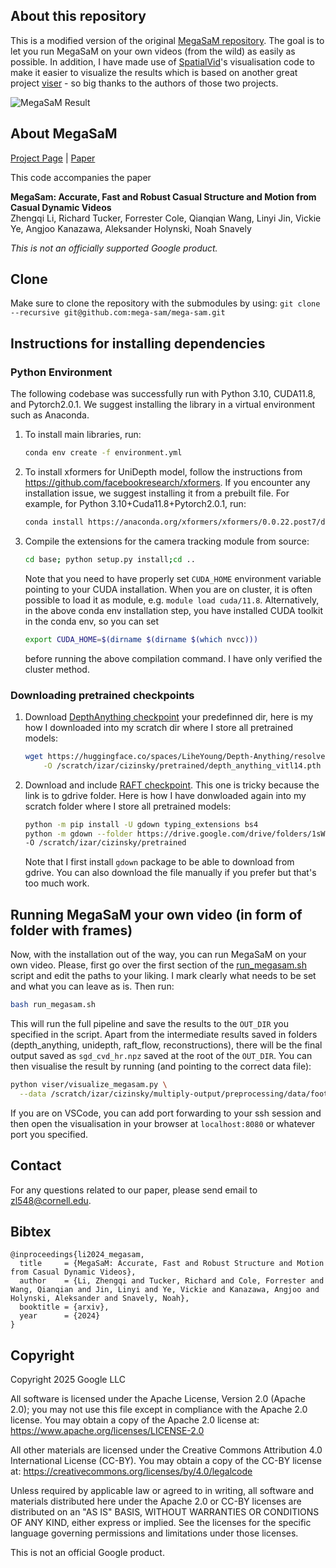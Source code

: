## About this repository

This is a modified version of the original [MegaSaM repository](https://github.com/mega-sam/mega-sam). The goal is to let you run MegaSaM on your own videos (from the wild) as easily as possible. In addition, I have made use of [SpatialVid](https://github.com/NJU-3DV/SpatialVID)'s visualisation code to make it easier to visualize the results which is based on another great project [viser](https://viser.studio/main/) - so big thanks to the authors of those two projects. 

![MegaSaM Result](assets/demo2.gif)

## About MegaSaM

<!-- # 🚧 This repository is still not done and being uploaded, please stand by. 🚧  -->

[Project Page](https://mega-sam.github.io/index.html) | [Paper](https://arxiv.org/abs/2412.04463)

This code accompanies the paper

**MegaSam: Accurate, Fast and Robust Casual Structure and Motion from Casual
Dynamic Videos** \
Zhengqi Li, Richard Tucker, Forrester Cole, Qianqian Wang, Linyi Jin, Vickie Ye,
Angjoo Kanazawa, Aleksander Holynski, Noah Snavely

*This is not an officially supported Google product.*

## Clone

Make sure to clone the repository with the submodules by using:
`git clone --recursive git@github.com:mega-sam/mega-sam.git`

## Instructions for installing dependencies

### Python Environment

The following codebase was successfully run with Python 3.10, CUDA11.8, and
Pytorch2.0.1. We suggest installing the library in a virtual environment such as
Anaconda.

1.  To install main libraries, run:

    ```bash
    conda env create -f environment.yml
    ```

2.  To install xformers for UniDepth model, follow the instructions from
    https://github.com/facebookresearch/xformers. If you encounter any
    installation issue, we suggest installing it from a prebuilt file. For
    example, for Python 3.10+Cuda11.8+Pytorch2.0.1, run:

    ```bash
    conda install https://anaconda.org/xformers/xformers/0.0.22.post7/download/linux-64/xformers-0.0.22.post7-py310_cu11.8.0_pyt2.0.1.tar.bz2
    ```

3.  Compile the extensions for the camera tracking module from source:

    ```bash
    cd base; python setup.py install;cd ..
    ```
    Note that you need to have properly set `CUDA_HOME` environment variable
    pointing to your CUDA installation. When you are on cluster, it is often possible to load it as module, e.g. `module load cuda/11.8`. Alternatively, in the above conda env installation step, you have installed CUDA toolkit in the conda env, so you can set 

    ```bash
    export CUDA_HOME=$(dirname $(dirname $(which nvcc)))
    ``` 
    before running the above compilation command. I have only verified the cluster method.
    

### Downloading pretrained checkpoints

1.  Download [DepthAnything checkpoint](https://huggingface.co/spaces/LiheYoung/Depth-Anything/blob/main/checkpoints/depth_anything_vitl14.pth) your predefinned dir, here is my how I downloaded into my scratch dir where I store all pretrained models:

    ```bash
    wget https://huggingface.co/spaces/LiheYoung/Depth-Anything/resolve/main/checkpoints/depth_anything_vitl14.pth \
        -O /scratch/izar/cizinsky/pretrained/depth_anything_vitl14.pth
    ```

2.  Download and include [RAFT checkpoint](https://drive.google.com/drive/folders/1sWDsfuZ3Up38EUQt7-JDTT1HcGHuJgvT). This one is tricky because the link is to gdrive folder. Here is how I have donwloaded again into my scratch folder where I store all pretrained models:

    ```bash
    python -m pip install -U gdown typing_extensions bs4
    python -m gdown --folder https://drive.google.com/drive/folders/1sWDsfuZ3Up38EUQt7-JDTT1HcGHuJgvT \
    -O /scratch/izar/cizinsky/pretrained
    ``` 
    Note that I first install `gdown` package to be able to download from gdrive. You can also download the file manually if you prefer but that's too much work.

## Running MegaSaM your own video (in form of folder with frames)

Now, with the installation out of the way, you can run MegaSaM on your own video. Please, first go over the first section of the [run_megasam.sh](run_megasam.sh) script and edit the paths to your liking. I mark clearly what needs to be set and what you can leave as is. Then run:

```bash
bash run_megasam.sh 
```

This will run the full pipeline and save the results to the `OUT_DIR` you specified in the script. 
Apart from the intermediate results saved in folders (depth_anything, unidepth, raft_flow, reconstructions), there will be the final output saved as `sgd_cvd_hr.npz` saved at the root of the `OUT_DIR`. You can then visualise the result by running (and pointing to the correct data file):

```bash
python viser/visualize_megasam.py \
  --data /scratch/izar/cizinsky/multiply-output/preprocessing/data/football_high_res/megasam/sgd_cvd_hr.npz
```

If you are on VSCode, you can add port forwarding to your ssh session and then open the visualisation in your browser at `localhost:8080` or whatever port you specified.

## Contact

For any questions related to our paper, please send email to zl548@cornell.edu.


## Bibtex

```
@inproceedings{li2024_megasam,
  title     = {MegaSaM: Accurate, Fast and Robust Structure and Motion from Casual Dynamic Videos},
  author    = {Li, Zhengqi and Tucker, Richard and Cole, Forrester and Wang, Qianqian and Jin, Linyi and Ye, Vickie and Kanazawa, Angjoo and Holynski, Aleksander and Snavely, Noah},
  booktitle = {arxiv},
  year      = {2024}
}
```

## Copyright

Copyright 2025 Google LLC  

All software is licensed under the Apache License, Version 2.0 (Apache 2.0); you may not use this file except in compliance with the Apache 2.0 license. You may obtain a copy of the Apache 2.0 license at: https://www.apache.org/licenses/LICENSE-2.0

All other materials are licensed under the Creative Commons Attribution 4.0 International License (CC-BY). You may obtain a copy of the CC-BY license at: https://creativecommons.org/licenses/by/4.0/legalcode

Unless required by applicable law or agreed to in writing, all software and materials distributed here under the Apache 2.0 or CC-BY licenses are distributed on an "AS IS" BASIS, WITHOUT WARRANTIES OR CONDITIONS OF ANY KIND, either express or implied. See the licenses for the specific language governing permissions and limitations under those licenses.

This is not an official Google product.

